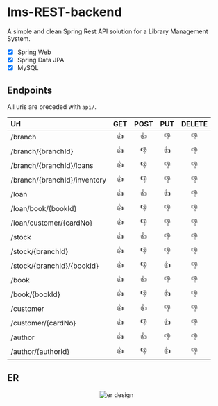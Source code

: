 # lms-REST-backend
A simple and clean Spring Rest API solution for a Library Management System.

- [x] Spring Web
- [x] Spring Data JPA
- [x] MySQL

## Endpoints

All uris are preceded with `api/`.

| Url | GET | POST | PUT | DELETE |
| :---| :---: | :---: | :---: | :---: | 
| /branch | :+1: | :+1: | :-1: | :-1: |
| /branch/{branchId} | :+1: | :-1: | :+1:  | :-1: |
| /branch/{branchId}/loans | :+1: | :-1: | :-1: | :-1: |
| /branch/{branchId}/inventory | :+1: | :-1: | :-1: | :-1: |
| /loan | :+1: | :+1: | :+1: | :-1: |
| /loan/book/{bookId}| :+1: | :-1: | :-1: | :-1: |
| /loan/customer/{cardNo} | :+1: | :-1: | :-1: | :-1: |
| /stock | :+1: | :+1: | :-1: | :-1: |
| /stock/{branchId} | :+1: | :-1: | :-1: | :-1: |
| /stock/{branchId}/{bookId} | :+1: | :-1: | :+1: | :-1: |
| /book | :+1: | :+1: | :-1: | :-1: |
| /book/{bookId} | :+1: | :-1: | :+1: | :-1: |
| /customer | :+1: | :+1: | :-1: | :-1: |
| /customer/{cardNo} | :+1: | :-1: | :+1: | :-1: |
| /author | :+1: | :+1: | :-1: | :-1: |
| /author/{authorId} | :+1: | :-1: | :+1: | :-1: |

## ER
<p align="center">
  <img src="https://i.ibb.co/kHvWXJN/er.png" alt="er design"/>
</p>
